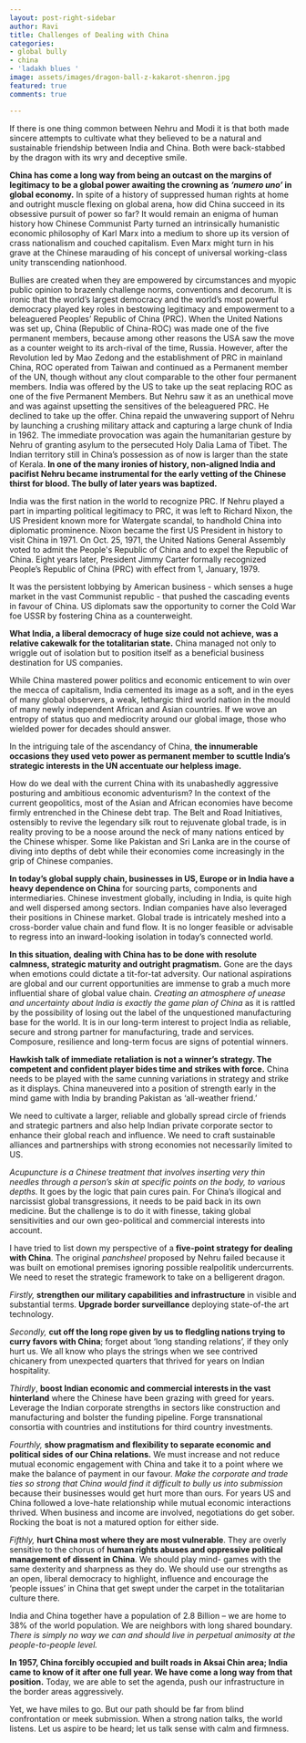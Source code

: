 ```yaml
---
layout: post-right-sidebar
author: Ravi
title: Challenges of Dealing with China
categories:
- global bully
- china
- 'ladakh blues '
image: assets/images/dragon-ball-z-kakarot-shenron.jpg
featured: true
comments: true

---
```

If there is one thing common between Nehru and Modi it is that both made sincere attempts to cultivate what they believed to be a natural and sustainable friendship between India and China. Both were back-stabbed by the dragon with its wry and deceptive smile.

**China has come a long way from being an outcast on the margins of legitimacy to be a global power awaiting the crowning as _‘numero uno’_ in global economy.** In spite of a history of suppressed human rights at home and outright muscle flexing on global arena, how did China succeed in its obsessive pursuit of power so far? It would remain an enigma of human history how Chinese Communist Party turned an intrinsically humanistic economic philosophy of Karl Marx into a medium to shore up its version of crass nationalism and couched capitalism. Even Marx might turn in his grave at the Chinese marauding of his concept of universal working-class unity transcending nationhood.

Bullies are created when they are empowered by circumstances and myopic public opinion to brazenly challenge norms, conventions and decorum. It is ironic that the world’s largest democracy and the world’s most powerful democracy played key roles in bestowing legitimacy and empowerment to a beleaguered Peoples’ Republic of China (PRC). When the United Nations was set up, China (Republic of China-ROC) was made one of the five permanent members, because among other reasons the USA saw the move as a counter weight to its arch-rival of the time, Russia. However, after the Revolution led by Mao Zedong and the establishment of PRC in mainland China, ROC operated from Taiwan and continued as a Permanent member of the UN, though without any clout comparable to the other four permanent members. India was offered by the US to take up the seat replacing ROC as one of the five Permanent Members. But Nehru saw it as an unethical move and was against upsetting the sensitives of the beleaguered PRC. He declined to take up the offer. China repaid the unwavering support of Nehru by launching a crushing military attack and capturing a large chunk of India in 1962. The immediate provocation was again the humanitarian gesture by Nehru of granting asylum to the persecuted Holy Dalia Lama of Tibet. The Indian territory still in China’s possession as of now is larger than the state of Kerala. **In one of the many ironies of history, non-aligned India and pacifist Nehru became instrumental for the early vetting of the Chinese thirst for blood. The bully of later years was baptized.**

India was the first nation in the world to recognize PRC. If Nehru played a part in imparting political legitimacy to PRC, it was left to Richard Nixon, the US President known more for Watergate scandal, to handhold China into diplomatic prominence. Nixon became the first US President in history to visit China in 1971. On Oct. 25, 1971, the United Nations General Assembly voted to admit the People's Republic of China and to expel the Republic of China. Eight years later, President Jimmy Carter formally recognized People’s Republic of China (PRC) with effect from 1, January, 1979.

It was the persistent lobbying by American business - which senses a huge market in the vast Communist republic - that pushed the cascading events in favour of China. US diplomats saw the opportunity to corner the Cold War foe USSR by fostering China as a counterweight.

**What India, a liberal democracy of huge size could not achieve, was a relative cakewalk for the totalitarian state.** China managed not only to wriggle out of isolation but to position itself as a beneficial business destination for US companies.

While China mastered power politics and economic enticement to win over the mecca of capitalism, India cemented its image as a soft, and in the eyes of many global observers, a weak, lethargic third world nation in the mould of many newly independent African and Asian countries. If we wove an entropy of status quo and mediocrity around our global image, those who wielded power for decades should answer.

In the intriguing tale of the ascendancy of China, **the innumerable occasions they used veto power as permanent member to scuttle India’s strategic interests in the UN accentuate our helpless image.**

How do we deal with the current China with its unabashedly aggressive posturing and ambitious economic adventurism? In the context of the current geopolitics, most of the Asian and African economies have become firmly entrenched in the Chinese debt trap. The Belt and Road Initiatives, ostensibly to revive the legendary silk rout to rejuvenate global trade, is in reality proving to be a noose around the neck of many nations enticed by the Chinese whisper. Some like Pakistan and Sri Lanka are in the course of diving into depths of debt while their economies come increasingly in the grip of Chinese companies.

**In today’s global supply chain, businesses in US, Europe or in India have a heavy dependence on China** for sourcing parts, components and intermediaries. Chinese investment globally, including in India, is quite high and well dispersed among sectors. Indian companies have also leveraged their positions in Chinese market. Global trade is intricately meshed into a cross-border value chain and fund flow. It is no longer feasible or advisable to regress into an inward-looking isolation in today’s connected world.

**In this situation, dealing with China has to be done with resolute calmness, strategic maturity and outright pragmatism.** Gone are the days when emotions could dictate a tit-for-tat adversity. Our national aspirations are global and our current opportunities are immense to grab a much more influential share of global value chain. _Creating an atmosphere of unease and uncertainty about India is exactly the game plan of China_ as it is rattled by the possibility of losing out the label of the unquestioned manufacturing base for the world. It is in our long-term interest to project India as reliable, secure and strong partner for manufacturing, trade and services. Composure, resilience and long-term focus are signs of potential winners.

**Hawkish talk of immediate retaliation is not a winner’s strategy. The competent and confident player bides time and strikes with force.** China needs to be played with the same cunning variations in strategy and strike as it displays. China maneuvered into a position of strength early in the mind game with India by branding Pakistan as ‘all-weather friend.’

We need to cultivate a larger, reliable and globally spread circle of friends and strategic partners and also help Indian private corporate sector to enhance their global reach and influence. We need to craft sustainable alliances and partnerships with strong economies not necessarily limited to US.

_Acupuncture is a Chinese treatment that involves inserting very thin needles through a person’s skin at specific points on the body, to various depths._ It goes by the logic that pain cures pain. For China’s illogical and narcissist global transgressions, it needs to be paid back in its own medicine. But the challenge is to do it with finesse, taking global sensitivities and our own geo-political and commercial interests into account.

I have tried to list down my perspective of a **five-point strategy for dealing with China**. The original _panchsheel_ proposed by Nehru failed because it was built on emotional premises ignoring possible realpolitik undercurrents. We need to reset the strategic framework to take on a belligerent dragon.

_Firstly,_ **strengthen our military capabilities and infrastructure** in visible and substantial terms. **Upgrade border surveillance** deploying state-of-the art technology.

_Secondly,_ **cut off the long rope given by us to fledgling nations trying to curry favors with China**; forget about ‘long standing relations’, if they only hurt us. We all know who plays the strings when we see contrived chicanery from unexpected quarters that thrived for years on Indian hospitality.

_Thirdly_, **boost Indian economic and commercial interests in the vast hinterland** where the Chinese have been grazing with greed for years. Leverage the Indian corporate strengths in sectors like construction and manufacturing and bolster the funding pipeline. Forge transnational consortia with countries and institutions for third country investments.

_Fourthly,_ **show pragmatism and flexibility to separate economic and political sides of our China relations.** We must increase and not reduce mutual economic engagement with China and take it to a point where we make the balance of payment in our favour. _Make the corporate and trade ties so strong that China would find it difficult to bully us into submission_ because their businesses would get hurt more than ours. For years US and China followed a love-hate relationship while mutual economic interactions thrived. When business and income are involved, negotiations do get sober. Rocking the boat is not a matured option for either side.

_Fifthly,_ **hurt China most where they are most vulnerable**. They are overly sensitive to the chorus of **human rights abuses and oppressive political management of dissent in China**. We should play mind- games with the same dexterity and sharpness as they do. We should use our strengths as an open, liberal democracy to highlight, influence and encourage the ‘people issues’ in China that get swept under the carpet in the totalitarian culture there.

India and China together have a population of 2.8 Billion – we are home to 38% of the world population. We are neighbors with long shared boundary. _There is simply no way we can and should live in perpetual animosity at the people-to-people level._

**In 1957, China forcibly occupied and built roads in Aksai Chin area; India came to know of it after one full year. We have come a long way from that position.** Today, we are able to set the agenda, push our infrastructure in the border areas aggressively.

Yet, we have miles to go. But our path should be far from blind confrontation or meek submission. When a strong nation talks, the world listens. Let us aspire to be heard; let us talk sense with calm and firmness.
